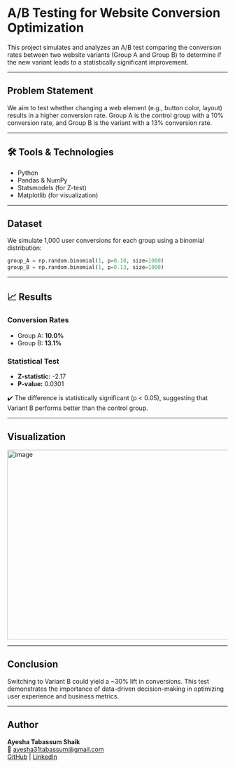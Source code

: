 # A/B Testing for Website Conversion Optimization

This project simulates and analyzes an A/B test comparing the conversion rates between two website variants (Group A and Group B) to determine if the new variant leads to a statistically significant improvement.

---

## Problem Statement

We aim to test whether changing a web element (e.g., button color, layout) results in a higher conversion rate. Group A is the control group with a 10% conversion rate, and Group B is the variant with a 13% conversion rate.

---

## 🛠️ Tools & Technologies

- Python
- Pandas & NumPy
- Statsmodels (for Z-test)
- Matplotlib (for visualization)

---

## Dataset

We simulate 1,000 user conversions for each group using a binomial distribution:

```python
group_A = np.random.binomial(1, p=0.10, size=1000)
group_B = np.random.binomial(1, p=0.13, size=1000)
```

---

## 📈 Results

### Conversion Rates

- Group A: **10.0%**
- Group B: **13.1%**

### Statistical Test

- **Z-statistic:** -2.17
- **P-value:** 0.0301

✔️ The difference is statistically significant (p < 0.05), suggesting that Variant B performs better than the control group.

---

## Visualization

<img width="647" height="432" alt="image" src="https://github.com/user-attachments/assets/7616e7a5-3d44-4349-9809-0e4e125fb05d" />


---

## Conclusion

Switching to Variant B could yield a ~30% lift in conversions. This test demonstrates the importance of data-driven decision-making in optimizing user experience and business metrics.

---

## Author

**Ayesha Tabassum Shaik**  
📧 ayesha31tabassum@gmail.com  
[GitHub](https://github.com/ayesha-31) | [LinkedIn](https://www.linkedin.com/in/shaik-ayesha/)
